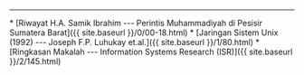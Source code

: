 <br>
<hr>
* [Riwayat H.A. Samik Ibrahim --- Perintis Muhammadiyah di Pesisir Sumatera Barat]({{ site.baseurl }}/0/00-18.html)
* [Jaringan Sistem Unix (1992) --- Joseph F.P. Luhukay et.al.]({{ site.baseurl }}/1/80.html)
* [Ringkasan Makalah --- Information Systems Research (ISR)]({{ site.baseurl }}/2/145.html)

